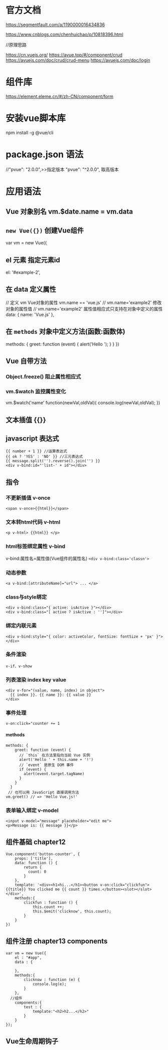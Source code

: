 # 官方文档

https://segmentfault.com/a/1190000016434836 

https://www.cnblogs.com/chenhuichao/p/10818396.html

//原理思路

https://cn.vuejs.org/
https://avue.top/#/component/crud
https://avuejs.com/doc/crud/crud-menu
https://avuejs.com/doc/login

# 组件库

https://element.eleme.cn/#/zh-CN/component/form



# 安装vue脚本库
npm install -g @vue/cli



# package.json 语法
//"pvue": "2.0.0",>>指定版本 "pvue": "^2.0.0", 取高版本


# 应用语法
## Vue 对象别名 vm.$date.name = vm.data

## `new Vue({})` 创建Vue组件
var vm = new Vue({

## el 元素 指定元素id
el: '#example-2',

## 在 data 定义属性 
  // 定义 vm Vue对象的属性 vm.name == 'vue.js' 
  // vm.name='example2' 修改对象的属性值
  // vm.name='example2' 属性值相应式只支持在对象中定义的属性
  data: {
    name: 'Vue.js'
  },

## 在 `methods` 对象中定义方法(函数:函数体)
  methods: {
    greet: function (event) {
      alert('Hello ');
    }
  }
})

## Vue 自带方法
### Object.freeze() 阻止属性相应式 
### vm.$watch 监控属性变化
vm.$watch('name' function(newVal,oldVal){
    console.log(newVal,oldVal);
})


## 文本插值 {{}}

## javascript 表达式
```
{{ number + 1 }} //运算表达式
{{ ok ? 'YES' : 'NO' }} //三元表达式
{{ message.split('').reverse().join('') }}
<div v-bind:id="'list-' + id"></div>
```

## 指令
### 不更新插值  v-once
`<span v-once>{{html}}</span>`

### 文本转html代码 v-html
`<p v-html> {{html}} </p>`

### html标签绑定属性 v-bind
 v-bind:属性名=属性值(Vue组件的属性名)
`<div v-bind:class='classn'>`

### 动态参数
`<a v-bind:[attributeName]="url"> ... </a>`

### class与style绑定
```
<div v-bind:class="{ active: isActive }"></div>
<div v-bind:class="[ active ? isActive : '']"></div>
```

### 绑定内联元素
```
<div v-bind:style="{ color: activeColor, fontSize: fontSize + 'px' }"></div>
```

### 条件渲染
`v-if、v-show`

### 列表渲染 index key value
```
<div v-for="(value, name, index) in object">
  {{ index }}. {{ name }}: {{ value }}
</div>
```

### 事件处理
`v-on:click="counter += 1`
#### methods 
```  
methods: {
    greet: function (event) {
      // `this` 在方法里指向当前 Vue 实例
      alert('Hello ' + this.name + '!')
      // `event` 是原生 DOM 事件
      if (event) {
        alert(event.target.tagName)
      }
    }
  }
 // 也可以用 JavaScript 直接调用方法
vm.greet() // => 'Hello Vue.js!' 
```

### 表单输入绑定 v-model
```
<input v-model="message" placeholder="edit me">
<p>Message is: {{ message }}</p>
```

## 组件基础 chapter12
```
Vue.component('button-counter', {
	props: ['title'],
	data: function () {
		return {
		  count: 0
		}
	},
	template: '<div><h1>hi...</h1><button v-on:click="clickfun">{{title}} You clicked me {{ count }} times.</button><slot></slot></div>',
	methods:{
		clickfun : function () {
			this.count ++;
			this.$emit('clicknow', this.count);
		}
	}
})
```

## 组件注册 chapter13 components
```
var vm = new Vue({
	el : "#app",
	data : {
		
	},
	methods:{
		clicknow : function (e) {
			console.log(e);
		}
	},
  //组件
	components:{
		test : {
			template:"<h2>h2...</h2>"
		}
	}
});
```

## Vue生命周期钩子




